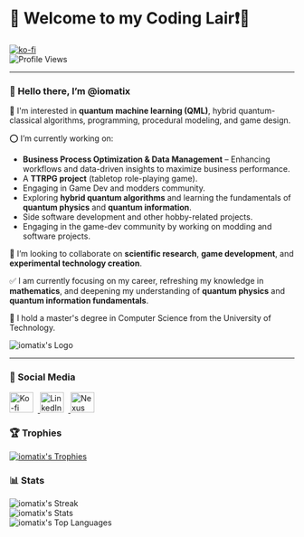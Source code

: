 # 🌟 Welcome to my Coding Lair❗️🐉  

[![ko-fi](https://ko-fi.com/img/githubbutton_sm.svg)](https://ko-fi.com/X8X0SKMWO)  
![Profile Views](https://komarev.com/ghpvc/?username=iomatix&label=Profile%20views&color=0e75b6&style=flat)  

---

### 👋 Hello there, I’m @iomatix  

👀 I'm interested in **quantum machine learning (QML)**, hybrid quantum-classical algorithms, programming, procedural modeling, and game design.  

⭕ I’m currently working on:  
- **Business Process Optimization & Data Management** – Enhancing workflows and data-driven insights to maximize business performance.  
- A **TTRPG project** (tabletop role-playing game).  
- Engaging in Game Dev and modders community.  
- Exploring **hybrid quantum algorithms** and learning the fundamentals of **quantum physics** and **quantum information**.  
- Side software development and other hobby-related projects.  
- Engaging in the game-dev community by working on modding and software projects.  

💞 I’m looking to collaborate on **scientific research**, **game development**, and **experimental technology creation**.  

✅ I am currently focusing on my career, refreshing my knowledge in **mathematics**, and deepening my understanding of **quantum physics** and **quantum information fundamentals**.

📢 I hold a master's degree in Computer Science from the University of Technology.  

![iomatix's Logo](https://avatars.githubusercontent.com/u/13110161?v=4?s=400)  

---  

### 📱 Social Media  

<a href="https://ko-fi.com/X8X0SKMWO">
  <img src="https://aegis-icons.github.io/icons/primary/Ko-fi.svg" width="42" height="36" style="margin-right: 8px;" alt="Ko-fi">
</a>
<a href="https://www.linkedin.com/in/wypchlak-mateusz/">
  <img src="https://aegis-icons.github.io/icons/primary/Linkedin.svg" width="42" height="36" style="margin-right: 8px;" alt="LinkedIn">
</a>
<a href="https://next.nexusmods.com/profile/iomatix/mods">
  <img src="https://aegis-icons.github.io/icons/primary/Nexus%20Mods.svg" width="42" height="36" style="margin-right: 8px;" alt="Nexus Mods">
</a>  

### 🏆 Trophies  
[![iomatix's Trophies](https://github-profile-trophy.vercel.app/?username=iomatix&theme=onedark)](https://github.com/iomatix)  

### 📊 Stats  
![iomatix's Streak](https://github-readme-streak-stats.herokuapp.com/?user=iomatix&theme=onedark&hide_border=true)  
![iomatix's Stats](https://github-readme-stats.vercel.app/api?username=iomatix&theme=onedark&show_icons=true&hide_border=true&count_private=true)  
![iomatix's Top Languages](https://github-readme-stats.vercel.app/api/top-langs/?username=iomatix&theme=onedark&show_icons=true&hide_border=true&layout=compact)  
